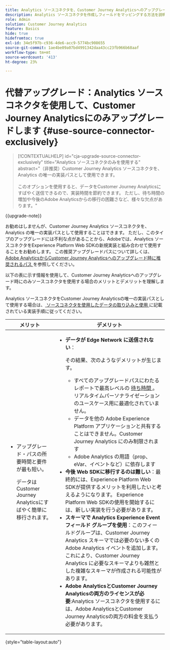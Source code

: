 ```yaml
---
title: Analytics ソースコネクタを、Customer Journey Analyticsへのアップグレードにのみ使用します
description: Analytics ソースコネクタを作成しフィールドをマッピングする方法を説明します
role: Admin
solution: Customer Journey Analytics
feature: Basics
hide: true
hidefromtoc: true
exl-id: 34e5f97b-c936-4de6-acc9-5774bc908655
source-git-commit: 1ae4be09a07bd4991342daa43cc23fb966b68aaf
workflow-type: tm+mt
source-wordcount: '413'
ht-degree: 23%

---
```


# 代替アップグレード：Analytics ソースコネクタを使用して、Customer Journey Analyticsにのみアップグレードします {#use-source-connector-exclusively}

<!-- markdownlint-disable MD034 -->

>[!CONTEXTUALHELP]
>id="cja-upgrade-source-connector-exclusively"
>title="Analytics ソースコネクタのみを使用する"
>abstract="（非推奨）Customer Journey Analytics ソースコネクタを、Analytics の唯一の実装パスとして使用できます。 <br><br> このオプションを使用すると、データをCustomer Journey Analyticsにすばやく送信できるので、実装時間を節約できます。 ただし、待ち時間の増加や今後のAdobe Analyticsからの移行の困難さなど、様々な欠点があります。"

<!-- markdownlint-enable MD034 -->

{{upgrade-note}}

お勧めはしませんが、Customer Journey Analytics ソースコネクタを、Analytics の唯一の実装パスとして使用することはできます。 ただし、このタイプのアップグレードには不利な点があることから、Adobeでは、Analytics ソースコネクタをExperience Platform Web SDKの新規実装と組み合わせて使用することをお勧めします。 この推奨アップグレードパスについて詳しくは、[Adobe AnalyticsからCustomer Journey Analyticsへのアップグレード時に推奨されるパス ](/help/getting-started/cja-upgrade/cja-upgrade-recommendations.md) を参照してください。

以下の表に示す情報を使用して、Customer Journey Analyticsへのアップグレード時にのみソースコネクタを使用する場合のメリットとデメリットを理解します。

Analytics ソースコネクタをCustomer Journey Analyticsの唯一の実装パスとして使用する場合は、[ ソースコネクタを使用したデータの取り込みと使用 ](/help/data-ingestion/sources.md) に記載されている実装手順に従ってください。

| メリット | デメリット |
|----------|---------|
| <ul><li>アップグレード・パスの所要時間と要件が最も短い。 <p>データはCustomer Journey Analyticsにすばやく簡単に移行されます。</p></li></ul> | <ul><li>**データが Edge Network に送信されない**： <p>その結果、次のようなデメリットが生じます。</p><ul><li>すべてのアップグレードパスにわたるレポートで最高レベルの [ 待ち時間 ](/help/technotes/guardrails.md#latencies)。リアルタイムパーソナライゼーションのユースケース用に最適化されていません。</li><li>データを他の Adobe Experience Platform アプリケーションと共有することはできません。Customer Journey Analytics にのみ制限されます</li><li>Adobe Analytics の用語（prop、eVar、イベントなど）に依存します</li></ul><li>**今後 Web SDKに移行するのは難しい**：最終的には、Experience Platform Web SDKが提供するメリットを利用したいと考えるようになります。 Experience Platform Web SDKの使用を開始するには、新しい実装を行う必要があります。</li><li>**スキーマで Analytics Experience Event フィールド グループを使用**：このフィールドグループは、Customer Journey Analytics スキーマでは必要のない多くの Adobe Analytics イベントを追加します。これにより、Customer Journey Analytics に必要なスキーマよりも雑然とした複雑なスキーマが作成される可能性があります。</li><li>**Adobe AnalyticsとCustomer Journey Analyticsの両方のライセンスが必要**:Analytics ソースコネクタを使用するには、Adobe AnalyticsとCustomer Journey Analyticsの両方の料金を支払う必要があります。</li></ul> |

{style="table-layout:auto"}
